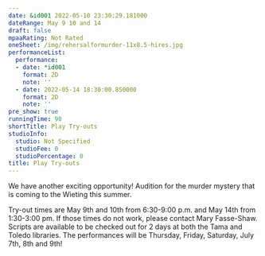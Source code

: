 ```yaml
---
date: &id001 2022-05-10 23:30:29.181000
dateRange: May 9 10 and 14
draft: false
mpaaRating: Not Rated
oneSheet: /img/rehersalformurder-11x8.5-hires.jpg
performanceList:
  performance:
  - date: *id001
    format: 2D
    note: ''
  - date: 2022-05-14 18:30:00.850000
    format: 2D
    note: ''
pre_show: true
runningTime: 90
shortTitle: Play Try-outs
studioInfo:
  studio: Not Specified
  studioFee: 0
  studioPercentage: 0
title: Play Try-outs
---
```


We have another exciting opportunity! Audition for the murder mystery that is coming to the Wieting this summer.

Try-out times are May 9th and 10th from 6:30-9:00 p.m. and May 14th from 1:30-3:00 pm.  If those times do not work, please contact Mary Fasse-Shaw. Scripts are available to be checked out for 2 days at both the Tama and Toledo libraries. The performances will be Thursday, Friday, Saturday, July 7th, 8th and 9th!